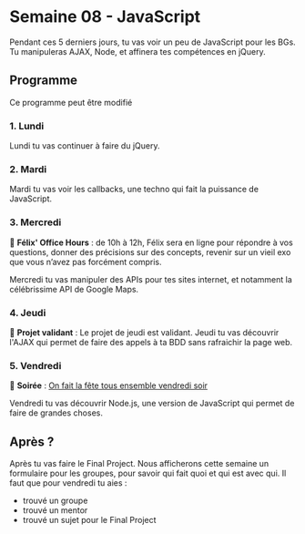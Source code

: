 # Semaine 08 - JavaScript
Pendant ces 5 derniers jours, tu vas voir un peu de JavaScript pour les BGs. Tu manipuleras AJAX, Node, et affinera tes compétences en jQuery.

## Programme
Ce programme peut être modifié

### 1. Lundi
Lundi tu vas continuer à faire du jQuery.

### 2. Mardi
Mardi tu vas voir les callbacks, une techno qui fait la puissance de JavaScript.

### 3. Mercredi
📅 **Félix' Office Hours** : de 10h à 12h, Félix sera en ligne pour répondre à vos questions, donner des précisions sur des concepts, revenir sur un vieil exo que vous n’avez pas forcément compris.

Mercredi tu vas manipuler des APIs pour tes sites internet, et notamment la célébrissime API de Google Maps.

### 4. Jeudi
📅 **Projet validant** : Le projet de jeudi est validant.
Jeudi tu vas découvrir l'AJAX qui permet de faire des appels à ta BDD sans rafraichir la page web.


### 5. Vendredi
📅 **Soirée** : [On fait la fête tous ensemble vendredi soir](https://www.facebook.com/events/338511439925361/)

Vendredi tu vas découvrir Node.js, une version de JavaScript qui permet de faire de grandes choses.

## Après ?
Après tu vas faire le Final Project. Nous afficherons cette semaine un formulaire pour les groupes, pour savoir qui fait quoi et qui est avec qui.
Il faut que pour vendredi tu aies :

- trouvé un groupe
- trouvé un mentor
- trouvé un sujet pour le Final Project